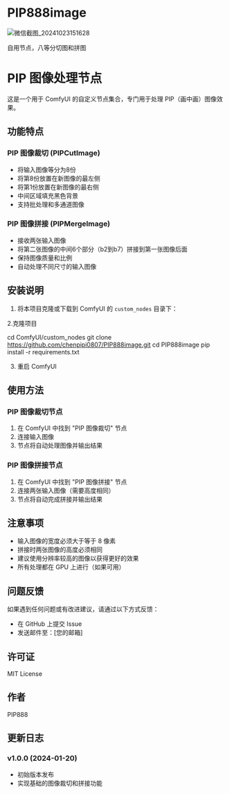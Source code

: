 # PIP888image
![微信截图_20241023151628](https://github.com/user-attachments/assets/00c554f5-102a-41eb-bbcf-8d3fa84bd044)

自用节点，八等分切图和拼图
# PIP 图像处理节点

这是一个用于 ComfyUI 的自定义节点集合，专门用于处理 PIP（画中画）图像效果。

## 功能特点

### PIP 图像裁切 (PIPCutImage)
- 将输入图像等分为8份
- 将第8份放置在新图像的最左侧
- 将第1份放置在新图像的最右侧
- 中间区域填充黑色背景
- 支持批处理和多通道图像

### PIP 图像拼接 (PIPMergeImage)
- 接收两张输入图像
- 将第二张图像的中间6个部分（b2到b7）拼接到第一张图像后面
- 保持图像质量和比例
- 自动处理不同尺寸的输入图像

## 安装说明

1. 将本项目克隆或下载到 ComfyUI 的 `custom_nodes` 目录下：

2.克隆项目

cd ComfyUI/custom_nodes
git clone https://github.com/chenpipi0807/PIP888image.git
cd PIP888image
pip install -r requirements.txt


3. 重启 ComfyUI

## 使用方法

### PIP 图像裁切节点
1. 在 ComfyUI 中找到 "PIP 图像裁切" 节点
2. 连接输入图像
3. 节点将自动处理图像并输出结果

### PIP 图像拼接节点
1. 在 ComfyUI 中找到 "PIP 图像拼接" 节点
2. 连接两张输入图像（需要高度相同）
3. 节点将自动完成拼接并输出结果

## 注意事项

- 输入图像的宽度必须大于等于 8 像素
- 拼接时两张图像的高度必须相同
- 建议使用分辨率较高的图像以获得更好的效果
- 所有处理都在 GPU 上进行（如果可用）

## 问题反馈

如果遇到任何问题或有改进建议，请通过以下方式反馈：
- 在 GitHub 上提交 Issue
- 发送邮件至：[您的邮箱]

## 许可证

MIT License

## 作者

PIP888

## 更新日志

### v1.0.0 (2024-01-20)
- 初始版本发布
- 实现基础的图像裁切和拼接功能
